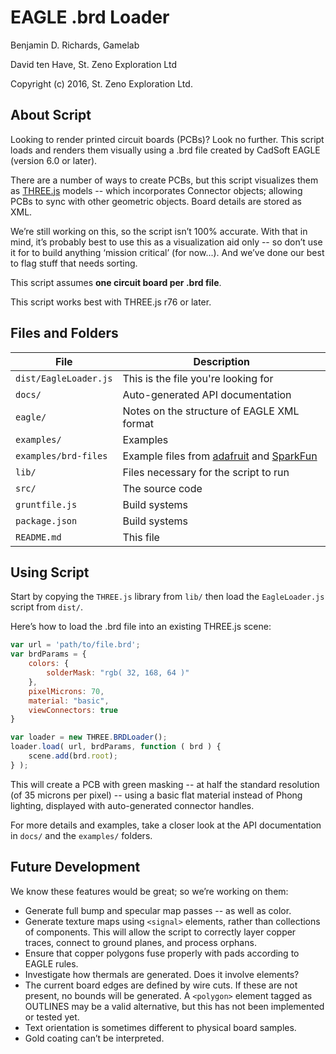 # EAGLE .brd Loader

Benjamin D. Richards,
Gamelab

David ten Have,
St. Zeno Exploration Ltd

Copyright (c) 2016, St. Zeno Exploration Ltd.

## About Script

Looking to render printed circuit boards (PCBs)? Look no further. This script loads and renders them visually using a .brd file created by CadSoft EAGLE (version 6.0 or later).

There are a number of ways to create PCBs, but this script visualizes them as [THREE.js](http://threejs.org/) models -- which incorporates Connector objects; allowing PCBs to sync with other geometric objects. Board details are stored as XML.

We’re still working on this, so the script isn’t 100% accurate. With that in mind, it’s probably best to use this as a visualization aid only -- so don’t use it for to build anything ‘mission critical’ (for now...). And we’ve done our best to flag stuff that needs sorting.

This script assumes **one circuit board per .brd file**.

This script works best with THREE.js r76 or later.

## Files and Folders

File| Description
----|------------
`dist/EagleLoader.js` | This is the file you're looking for
`docs/` | Auto-generated API documentation
`eagle/`|Notes on the structure of EAGLE XML format
`examples/`|Examples
`examples/brd-files`| Example files from [adafruit](http://adafru.it) and [SparkFun](http://sparkfun.com)
`lib/`|Files necessary for the script to run
`src/`|The source code
`gruntfile.js`|Build systems
`package.json`|Build systems
`README.md`	| This file

## Using Script

Start by copying the `THREE.js` library from `lib/` then load the `EagleLoader.js` script from `dist/`.

Here’s how to load the .brd file into an existing THREE.js scene:

```javascript
var url = 'path/to/file.brd';
var brdParams = {
    colors: {
        solderMask: "rgb( 32, 168, 64 )"
    },
    pixelMicrons: 70,
    material: "basic",
    viewConnectors: true
}

var loader = new THREE.BRDLoader();
loader.load( url, brdParams, function ( brd ) {
    scene.add(brd.root);
} );
```

This will create a PCB with green masking -- at half the standard resolution (of 35 microns per pixel) -- using a basic flat material instead of Phong lighting, displayed with auto-generated connector handles.

For more details and examples, take a closer look at the API documentation in `docs/` and the `examples/` folders.

## Future Development

We know these features would be great; so we’re working on them:
* Generate full bump and specular map passes -- as well as color.
* Generate texture maps using `<signal>` elements, rather than collections of components. This will allow the script to correctly layer copper traces, connect to ground planes, and process orphans.
* Ensure that copper polygons fuse properly with pads according to EAGLE rules.
* Investigate how thermals are generated. Does it involve <pin> elements?
* The current board edges are defined by wire cuts. If these are not present, no bounds will be generated. A `<polygon>` element tagged as OUTLINES may be a valid alternative, but this has not been implemented or tested yet.
* Text orientation is sometimes different to physical board samples.
* Gold coating can’t be interpreted.
